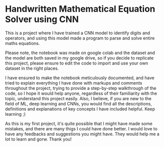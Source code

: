 # Handwritten Mathematical Equation Solver using CNN
 This is a project where I have trained a CNN model to identify digits and operators, and using this model made a program to parse and solve entire maths equations.

 Please note, the notebook was made on google colab and the dataset and the model are both saved in my google drive, so if you decide to replicate this project, please ensure to edit the code to import and use your own dataset in the right places.

I have ensured to make the notebook meticulously documented, and have tried to explain everything I have done with markups and comments throughout the project, trying to provide a step-by-step walkthrough of the code, so I hope it would help anyone, regardless of their familiarity with the topic, understand this project easily. Also, I believe, if you are new to the field of ML, deep learning and CNNs, you would find all the descriptions, definitions and explanations of key concepts I have included helpful. Keep learning ;)

 As this is my first project, it's quite possible that I might have made some mistakes, and there are many thigs I could have done better. I would love to have any feedbacks and suggestions you might have. They would help me a lot to learn and gorw. Thank you!
